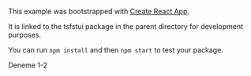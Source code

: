 This example was bootstrapped with [Create React App](https://github.com/facebook/create-react-app).

It is linked to the tsfstui package in the parent directory for development purposes.

You can run `npm install` and then `npm start` to test your package.

Deneme 1-2
